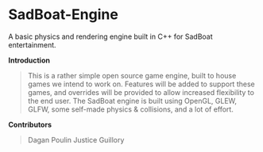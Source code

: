 # SadBoat-Engine
A basic physics and rendering engine built in C++ for SadBoat entertainment.

**Introduction**
>This is a rather simple open source game engine, built to house games we intend to work on. Features will be added to support these games, and overrides will be provided to allow increased flexibility to the end user. 
>The SadBoat engine is built using OpenGL, GLEW, GLFW, some self-made physics & collisions, and a lot of effort.

**Contributors**
>Dagan Poulin
>Justice Guillory
